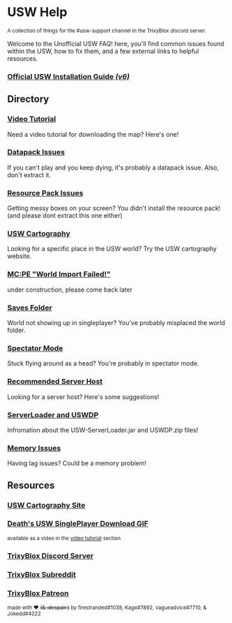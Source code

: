 # USW Help
<sup>A collection of things for the #usw-support channel in the TrixyBlox discord server.</sup>



Welcome to the Unofficial USW FAQ! here, you'll find common issues found within the USW, how to fix them, and a few external links to helpful resources.


### [__Official USW Installation Guide _(v6)___](https://cdn.discordapp.com/attachments/477635936415645716/1046243981828296714/The_Ultimate_Survival_World_Installation_Guide_v6.pdf)


## Directory

### [Video Tutorial](https://github.com/FireStranded/USW-Responses/blob/main/responses/video-tutorial.md)
Need a video tutorial for downloading the map? Here's one!


### [Datapack Issues](https://github.com/FireStranded/USW-Responses/blob/main/responses/datapack-tampered.md)
If you can't play and you keep dying, it's probably a datapack issue. Also, don't extract it.


### [Resource Pack Issues](https://github.com/FireStranded/USW-Responses/blob/main/responses/resourcepack.md)
Getting messy boxes on your screen? You didn't install the resource pack! (and please dont extract this one either)


### [USW Cartography](https://github.com/FireStranded/USW-Responses/blob/main/responses/cartography.md)
Looking for a specific place in the USW world? Try the USW cartography website.

### [MC:PE "World Import Failed!"](https://github.com/FireStranded/USW-Responses/blob/main/responses/mcpe-import-failed.md)
under construction, please come back later


### [Saves Folder](https://github.com/FireStranded/USW-Responses/blob/main/responses/saves.md)
World not showing up in singleplayer? You've probably misplaced the world folder.


### [Spectator Mode](https://github.com/FireStranded/USW-Responses/blob/main/responses/spectator.md)
Stuck flying around as a head? You're probably in spectator mode.


### [Recommended Server Host](https://github.com/FireStranded/USW-Responses/blob/main/responses/server-host.md)
Looking for a server host? Here's some suggestions!


### [ServerLoader and USWDP](https://github.com/FireStranded/USW-Responses/blob/main/responses/server-loader-uswdp.md)
Infromation about the USW-ServerLoader.jar and USWDP.zip files!


### [Memory Issues](https://github.com/FireStranded/USW-Responses/blob/main/responses/memory.md)
Having lag issues? Could be a memory problem!


## Resources

### [USW Cartography Site](https://sites.google.com/view/usw-cartography/home)

### [Death's USW SinglePlayer Download GIF](https://cdn.discordapp.com/attachments/1044219282453700628/1046115172563030136/USW_Basics_and_Download.gif)

<sup>available as a video in the [video tutorial](https://github.com/FireStranded/USW-Responses/blob/main/responses/video-tutorial.md) section</sup>

### [TrixyBlox Discord Server](https://discord.gg/trixyblox)

### [TrixyBlox Subreddit](https://reddit.com/r/trixyblox)

### [TrixyBlox Patreon](https://patreon.com/TrixyBlox)

<sub>made with ❤️ ~~(& :despair:)~~ by firestranded#1038, Kage#7892, vagueadvice#7710, & Jokedd#4222</sub>

